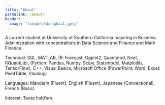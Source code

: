 ```yaml
---
title: "About"
permalink: /about/
header:
  image: "/images/shanghai1.jpeg"
---
```


A current student at University of Southern California majoring in Business Administration with concentrations in Data Science and Finance and Math Finance.

Technical: SQL, MATLAB, (R: Forecast, Ggplot2, Quantmod, Nnet, RQuantLib), (Python: Pandas, Numpy, Scipy, Statsmodel, Matplotlib, TensorFlow), C++, Visual Basics, Microsoft Office (PowerPoint, Word, Excel: PivotTable, Vlookup)

Languages: Mandarin (Fluent), English (Fluent), Japanese (Conversional), French (Basic)

Interest: Texas hold’em 
